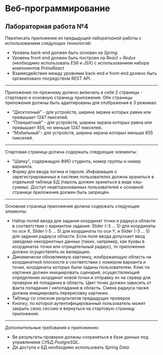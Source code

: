 # Веб-программирование
## Лабораторная работа №4
Переписать приложение из предыдущей лабораторной работы с использованием следующих технологий:
+	Уровень back-end должен быть основан на *Spring*.
+	Уровень front-end должен быть построен на *React + Redux* (необходимо использовать *ES6* и *JSX*) с использованием набора компонентов *PrimeReact*
+	Взаимодействие между уровнями back-end и front-end должно быть организовано посредством REST API.
***
Приложение по-прежнему должно включать в себя 2 страницы - стартовую и основную страницу приложения. Обе страницы приложения должны быть адаптированы для отображения в 3 режимах:
+	"Десктопный" - для устройств, ширина экрана которых равна или превышает 1247 пикселей.
+	"Планшетный" - для устройств, ширина экрана которых равна или превышает 855, но меньше 1247 пикселей.
+	"Мобильный"- для устройств, ширина экрана которых меньше 855 пикселей.
***
Стартовая страница должна содержать следующие элементы:
+	"Шапку", содержащую ФИО студента, номер группы и номер варианта.
+	Форму для ввода логина и пароля. Информация о зарегистрированных в системе пользователях должна храниться в отдельной таблице БД (пароль должен храниться в виде хэш-суммы). Доступ неавторизованных пользователей к основной странице приложения должен быть запрещён.
***
Основная страница приложения должна содержать следующие элементы:
+	Набор полей ввода для задания координат точки и радиуса области в соответствии с вариантом задания: Slider (-3 ... 5) для координаты по оси X, Slider (-5 ... 5) для координаты по оси Y, и Slider (-3 ... 5) для задания радиуса области. Если поле ввода допускает ввод заведомо некорректных данных (таких, например, как буквы в координатах точки или отрицательный радиус), то приложение должно осуществлять их валидацию.
+	Динамически обновляемую картинку, изображающую область на координатной плоскости в соответствии с номером варианта и точки, координаты которых были заданы пользователем. Клик по картинке должен инициировать сценарий, осуществляющий определение координат новой точки и отправку их на сервер для проверки её попадания в область. Цвет точек должен зависить от факта попадания / непопадания в область. Смена радиуса также должна инициировать перерисовку картинки.
+	Таблицу со списком результатов предыдущих проверок.
+	Кнопку, по которой аутентифицированный пользователь может закрыть свою сессию и вернуться на стартовую страницу приложения.
***
Дополнительные требования к приложению:
+ Ве результаты проверки должны сохраняться в базе данных под управлением СУБД *PostgreSQL*.
+ Дя доступа к БД необходимо использовать *Spring Data*.

